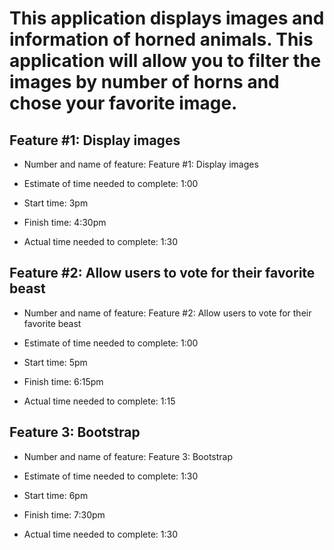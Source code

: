 # This application displays images and information of horned animals. This application will allow you to filter the images by number of horns and chose your favorite image.

## Feature #1: Display images
* Number and name of feature: Feature #1: Display images

* Estimate of time needed to complete: 1:00

* Start time: 3pm

* Finish time: 4:30pm

* Actual time needed to complete: 1:30

## Feature #2: Allow users to vote for their favorite beast
* Number and name of feature: Feature #2: Allow users to vote for their favorite beast

* Estimate of time needed to complete: 1:00

* Start time: 5pm

* Finish time: 6:15pm

* Actual time needed to complete: 1:15

## Feature 3: Bootstrap
* Number and name of feature: Feature 3: Bootstrap

* Estimate of time needed to complete: 1:30

* Start time: 6pm

* Finish time: 7:30pm

* Actual time needed to complete: 1:30


